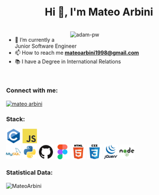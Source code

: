 <h1 align="center">Hi 👋, I'm Mateo Arbini</h1>
<br>

<img align="right" width=330px src="https://github.com/Adam-pw/Adam-pw/blob/main/animation_500_kxa883sd.gif" alt="adam-pw" />

- 🌱 I’m currently a Junior Software Engineer
- 📫 How to reach me **mateoarbini1998@gmail.com**
- 📚 I have a Degree in International Relations

<br>

<h3 align="left">Connect with me:</h3>
<a href="https://www.linkedin.com/in/mateo-arbini-1493691a8/" target="blank">
<img align="center" src="https://raw.githubusercontent.com/rahuldkjain/github-profile-readme-generator/master/src/images/icons/Social/linked-in-alt.svg" alt="mateo arbini" width="40" /> </a>



<h3 align="left">Stack:</h3>
<div>
  <div>
    <img src="https://raw.githubusercontent.com/devicons/devicon/master/icons/c/c-original.svg" alt="c" width="40"/>
    <img src="https://raw.githubusercontent.com/devicons/devicon/master/icons/javascript/javascript-original.svg"     alt="javascript" width="40"/>
  </div>
  
  <img src="https://raw.githubusercontent.com/devicons/devicon/master/icons/mysql/mysql-original-wordmark.svg" alt="mysql" width="40"/>
  <img src="https://raw.githubusercontent.com/devicons/devicon/master/icons/python/python-original.svg" alt="python" width="40"/>
  <img src="https://github.com/devicons/devicon/blob/master/icons/github/github-original.svg" alt="github" width="40"/>
  <img src="https://github.com/devicons/devicon/blob/master/icons/figma/figma-original.svg" alt="figma" width="40"/>
  <img src="https://github.com/devicons/devicon/blob/master/icons/html5/html5-original-wordmark.svg" alt="html" width="40"/>
  <img src="https://github.com/devicons/devicon/blob/master/icons/css3/css3-original-wordmark.svg" alt="css" width="40"/>
  <img src="https://github.com/devicons/devicon/blob/master/icons/jquery/jquery-original-wordmark.svg" alt="JQuery" width="40"/>
  <img src="https://github.com/devicons/devicon/blob/master/icons/nodejs/nodejs-original-wordmark.svg" alt="NodeJS" width="40"/>
</div>

  
<h3>Statistical Data:</h3>
<img align="center" src="https://github-readme-stats.vercel.app/api/top-langs?username=MateoArbini&show_icons=true&locale=en&bg_color=0d1117&text_color=ffffff&layout=compact"
alt="MateoArbini" bg_color=#808080/>
